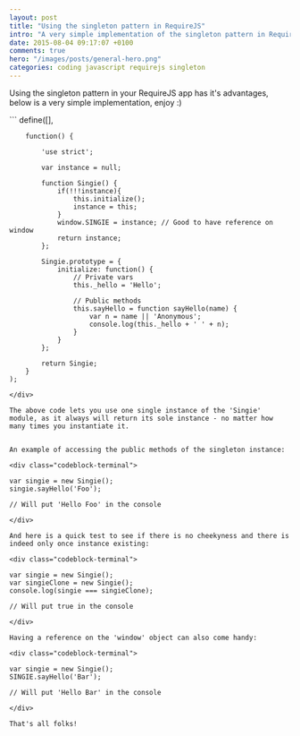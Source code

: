 ```yaml
---
layout: post
title: "Using the singleton pattern in RequireJS"
intro: "A very simple implementation of the singleton pattern in RequireJS (with examples)"
date: 2015-08-04 09:17:07 +0100
comments: true
hero: "/images/posts/general-hero.png"
categories: coding javascript requirejs singleton
---
```


<p class="post-intro">Using the singleton pattern in your RequireJS app has it's advantages, below is a very simple implementation, enjoy :)</p>

<div class="codeblock-terminal">
```
	define([],

	    function() {

	        'use strict';
	    
	        var instance = null;
	 
	        function Singie() {
	            if(!!!instance){
	                this.initialize();
	                instance = this;
	            }
	            window.SINGIE = instance; // Good to have reference on window
	            return instance;
	        };

	        Singie.prototype = {
	            initialize: function() {
	                // Private vars
	                this._hello = 'Hello';

	                // Public methods
	                this.sayHello = function sayHello(name) {
	                    var n = name || 'Anonymous';
	                    console.log(this._hello + ' ' + n);
	                }
	            }
	        };

	        return Singie;
	    }
	);
```
</div>

The above code lets you use one single instance of the 'Singie' module, as it always will return its sole instance - no matter how many times you instantiate it.


An example of accessing the public methods of the singleton instance:

<div class="codeblock-terminal">
```
	var singie = new Singie();
	singie.sayHello('Foo');
	
	// Will put 'Hello Foo' in the console
```
</div>

And here is a quick test to see if there is no cheekyness and there is indeed only once instance existing:

<div class="codeblock-terminal">
```
	var singie = new Singie();
	var singieClone = new Singie();
	console.log(singie === singieClone);

	// Will put true in the console
```
</div>

Having a reference on the 'window' object can also come handy:

<div class="codeblock-terminal">
```
	var singie = new Singie();
	SINGIE.sayHello('Bar');

	// Will put 'Hello Bar' in the console
```
</div>

That's all folks!